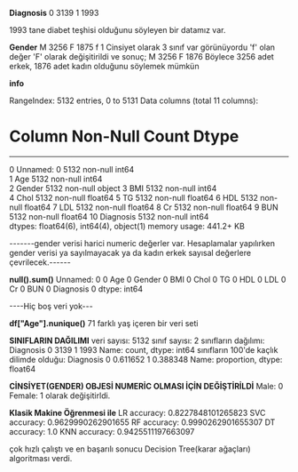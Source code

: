 **Diagnosis**
0 3139
1 1993

1993 tane diabet teşhisi olduğunu söyleyen bir datamız var.

**Gender**
M 3256
F 1875
f 1
Cinsiyet olarak 3 sınıf var görünüyordu 'f' olan değer 'F' olarak değişitirildi ve sonuç;
M 3256
F 1876
Böylece 3256 adet erkek, 1876 adet kadın olduğunu söylemek mümkün

**info**

RangeIndex: 5132 entries, 0 to 5131
Data columns (total 11 columns):

# Column Non-Null Count Dtype

---

0 Unnamed: 0 5132 non-null int64  
 1 Age 5132 non-null int64  
 2 Gender 5132 non-null object
3 BMI 5132 non-null int64  
 4 Chol 5132 non-null float64
5 TG 5132 non-null float64
6 HDL 5132 non-null float64
7 LDL 5132 non-null float64
8 Cr 5132 non-null float64
9 BUN 5132 non-null float64
10 Diagnosis 5132 non-null int64  
dtypes: float64(6), int64(4), object(1)
memory usage: 441.2+ KB

-------gender verisi harici numeric değerler var. Hesaplamalar yapılırken gender verisi ya sayılmayacak ya da kadın erkek sayısal değerlere çevrilecek.------

**null().sum()**
Unnamed: 0 0
Age 0
Gender 0
BMI 0
Chol 0
TG 0
HDL 0
LDL 0
Cr 0
BUN 0
Diagnosis 0
dtype: int64

----Hiç boş veri yok---

**df["Age"].nunique()**
71 farklı yaş içeren bir veri seti

**SINIFLARIN DAĞILIMI**
veri sayısı: 5132
sınıf sayısı: 2
sınıfların dağılımı: Diagnosis
0 3139
1 1993
Name: count, dtype: int64
sınıfların 100'de kaçlık dilimde olduğu: Diagnosis
0 0.611652
1 0.388348
Name: proportion, dtype: float64

**CİNSİYET(GENDER) OBJESİ NUMERİC OLMASI İÇİN DEĞİŞTİRİLDİ**
Male: 0
Female: 1 olarak değişitirldi.

**Klasik Makine Öğrenmesi ile**
LR accuracy: 0.8227848101265823
SVC accuracy: 0.9629990262901655
RF accuracy: 0.9990262901655307
DT accuracy: 1.0
KNN accuracy: 0.9425511197663097

çok hızlı çalıştı ve en başarılı sonucu Decision Tree(karar ağaçları) algoritması verdi.
